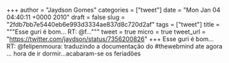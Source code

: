 
+++
author = "Jaydson Gomes"
categories = ["tweet"]
date = "Mon Jan 04 04:40:11 +0000 2010"
draft = false
slug = "2fdb7bb7e5440eb6e993d3334ae837d8c720d2af"
tags = ["tweet"]
title = """Esse guri é bom... RT: @f..."""
tweet = true
micro = true
tweet_url = "https://twitter.com/jaydson/status/7356200826"
+++
Esse guri é bom... RT: @felipenmoura: traduzindo a documentação do #thewebmind ate agora ... hora de ir dormir...acabaram-se os feriadões
